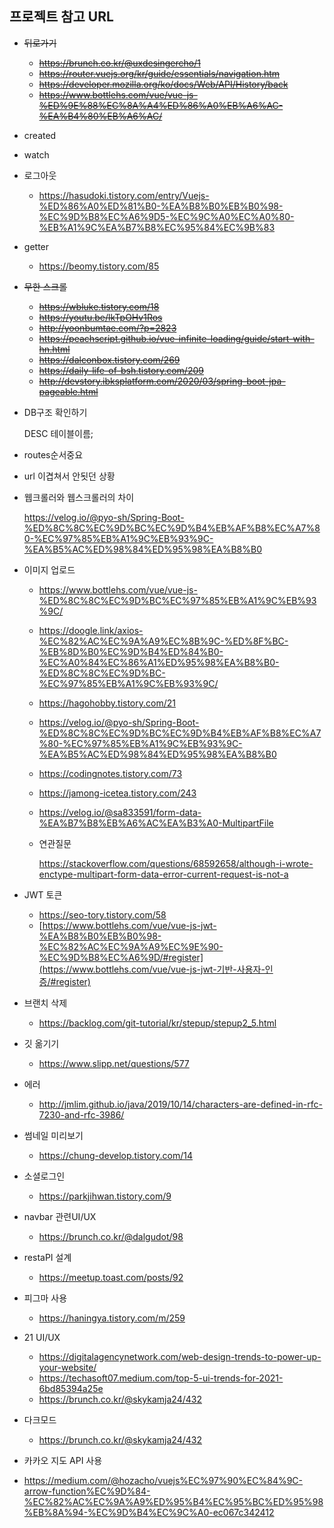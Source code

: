 ## 프로젝트 참고 URL

- ~~뒤로가기~~
  
  - ~~https://brunch.co.kr/@uxdesingercho/1~~
  - ~~https://router.vuejs.org/kr/guide/essentials/navigation.htm~~
  -  ~~https://developer.mozilla.org/ko/docs/Web/API/History/back~~
  - ~~https://www.bottlehs.com/vue/vue-js-%ED%9E%88%EC%8A%A4%ED%86%A0%EB%A6%AC-%EA%B4%80%EB%A6%AC/~~
  
- created

- watch

- 로그아웃
  - https://hasudoki.tistory.com/entry/Vuejs-%ED%86%A0%ED%81%B0-%EA%B8%B0%EB%B0%98-%EC%9D%B8%EC%A6%9D5-%EC%9C%A0%EC%A0%80-%EB%A1%9C%EA%B7%B8%EC%95%84%EC%9B%83

- getter
  - https://beomy.tistory.com/85

- ~~무한 스크롤~~
  
  - ~~https://wbluke.tistory.com/18~~
  - ~~https://youtu.be/lkTpOHv1Ros~~
  - ~~http://yoonbumtae.com/?p=2823~~
  - ~~https://peachscript.github.io/vue-infinite-loading/guide/start-with-hn.html~~
  - ~~https://dalconbox.tistory.com/269~~
  - ~~https://daily-life-of-bsh.tistory.com/209~~
  - ~~http://devstory.ibksplatform.com/2020/03/spring-boot-jpa-pageable.html~~
  
- DB구조 확인하기

  DESC 테이블이름;

- routes순서중요

- url 이겹쳐서 안됫던 상황

- 웹크롤러와 웹스크롤러의 차이

  https://velog.io/@pyo-sh/Spring-Boot-%ED%8C%8C%EC%9D%BC%EC%9D%B4%EB%AF%B8%EC%A7%80-%EC%97%85%EB%A1%9C%EB%93%9C-%EA%B5%AC%ED%98%84%ED%95%98%EA%B8%B0



- 이미지 업로드

  - https://www.bottlehs.com/vue/vue-js-%ED%8C%8C%EC%9D%BC%EC%97%85%EB%A1%9C%EB%93%9C/

  - https://doogle.link/axios-%EC%82%AC%EC%9A%A9%EC%8B%9C-%ED%8F%BC-%EB%8D%B0%EC%9D%B4%ED%84%B0-%EC%A0%84%EC%86%A1%ED%95%98%EA%B8%B0-%ED%8C%8C%EC%9D%BC-%EC%97%85%EB%A1%9C%EB%93%9C/

  - https://hagohobby.tistory.com/21

  - https://velog.io/@pyo-sh/Spring-Boot-%ED%8C%8C%EC%9D%BC%EC%9D%B4%EB%AF%B8%EC%A7%80-%EC%97%85%EB%A1%9C%EB%93%9C-%EA%B5%AC%ED%98%84%ED%95%98%EA%B8%B0

  - https://codingnotes.tistory.com/73

  - https://jamong-icetea.tistory.com/243

  - https://velog.io/@sa833591/form-data-%EA%B7%B8%EB%A6%AC%EA%B3%A0-MultipartFile

  - 연관질문 

    https://stackoverflow.com/questions/68592658/although-i-wrote-enctype-multipart-form-data-error-current-request-is-not-a

- JWT 토큰
  - https://seo-tory.tistory.com/58
  - [https://www.bottlehs.com/vue/vue-js-jwt-%EA%B8%B0%EB%B0%98-%EC%82%AC%EC%9A%A9%EC%9E%90-%EC%9D%B8%EC%A6%9D/#register](https://www.bottlehs.com/vue/vue-js-jwt-기반-사용자-인증/#register) 

- 브랜치 삭제
  - https://backlog.com/git-tutorial/kr/stepup/stepup2_5.html

- 깃 옮기기
  - https://www.slipp.net/questions/577

- 에러
  - http://jmlim.github.io/java/2019/10/14/characters-are-defined-in-rfc-7230-and-rfc-3986/	
- 썸네일 미리보기
  - https://chung-develop.tistory.com/14

- 소셜로그인
  - https://parkjihwan.tistory.com/9

- navbar 관련UI/UX
  - https://brunch.co.kr/@dalgudot/98 
- restaPI 설계
  - https://meetup.toast.com/posts/92
- 피그마 사용
  -  https://haningya.tistory.com/m/259

- 21 UI/UX
  - https://digitalagencynetwork.com/web-design-trends-to-power-up-your-website/
  - https://techasoft07.medium.com/top-5-ui-trends-for-2021-6bd85394a25e
  - https://brunch.co.kr/@skykamja24/432

- 다크모드
  - https://brunch.co.kr/@skykamja24/432

- 카카오 지도 API 사용

- https://medium.com/@hozacho/vuejs%EC%97%90%EC%84%9C-arrow-function%EC%9D%84-%EC%82%AC%EC%9A%A9%ED%95%B4%EC%95%BC%ED%95%98%EB%8A%94-%EC%9D%B4%EC%9C%A0-ec067c342412
